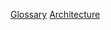 [Glossary](https://github.com/aqkhan/scte-website-ui/wiki/Glossary)
[Architecture](https://github.com/aqkhan/scte-website-ui/wiki/Architecture)